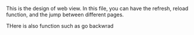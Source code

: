 This is the design of web view. In this file, you can have the refresh, reload function, and the jump between different pages.

THere is also function such as go backwrad

